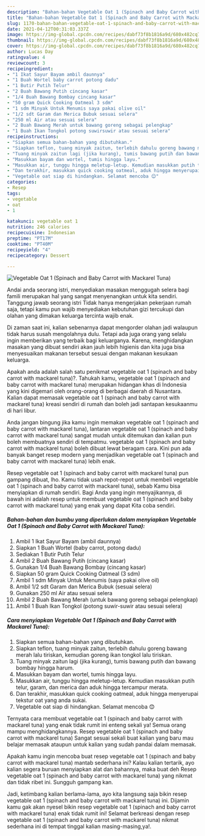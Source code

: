 ```yaml
---
description: "Bahan-bahan Vegetable Oat 1 (Spinach and Baby Carrot with Mackarel Tuna) yang nikmat Untuk Jualan"
title: "Bahan-bahan Vegetable Oat 1 (Spinach and Baby Carrot with Mackarel Tuna) yang nikmat Untuk Jualan"
slug: 1170-bahan-bahan-vegetable-oat-1-spinach-and-baby-carrot-with-mackarel-tuna-yang-nikmat-untuk-jualan
date: 2021-04-12T00:31:03.337Z
image: https://img-global.cpcdn.com/recipes/dabf73f8b1816a9d/680x482cq70/vegetable-oat-1-spinach-and-baby-carrot-with-mackarel-tuna-foto-resep-utama.jpg
thumbnail: https://img-global.cpcdn.com/recipes/dabf73f8b1816a9d/680x482cq70/vegetable-oat-1-spinach-and-baby-carrot-with-mackarel-tuna-foto-resep-utama.jpg
cover: https://img-global.cpcdn.com/recipes/dabf73f8b1816a9d/680x482cq70/vegetable-oat-1-spinach-and-baby-carrot-with-mackarel-tuna-foto-resep-utama.jpg
author: Lucas Day
ratingvalue: 4
reviewcount: 3
recipeingredient:
- "1 Ikat Sayur Bayam ambil daunnya"
- "1 Buah Wortel baby carrot potong dadu"
- "1 Butir Putih Telur"
- "2 Buah Bawang Putih cincang kasar"
- "1/4 Buah Bawang Bombay cincang kasar"
- "50 gram Quick Cooking Oatmeal 3 sdm"
- "1 sdm Minyak Untuk Menumis saya pakai olive oil"
- "1/2 sdt Garam dan Merica Bubuk sesuai selera"
- "250 ml Air atau sesuai selera"
- "2 Buah Bawang Merah untuk bawang goreng sebagai pelengkap"
- "1 Buah Ikan Tongkol potong suwirsuwir atau sesuai selera"
recipeinstructions:
- "Siapkan semua bahan-bahan yang dibutuhkan."
- "Siapkan teflon, tuang minyak zaitun, terlebih dahulu goreng bawang merah lalu tiriskan, kemudian goreng ikan tongkol lalu tiriskan."
- "Tuang minyak zaitun lagi (jika kurang), tumis bawang putih dan bawang bombay hingga harum."
- "Masukkan bayam dan wortel, tumis hingga layu."
- "Masukkan air, tunggu hingga meletup-letup. Kemudian masukkan putih telur, garam, dan merica dan aduk hingga tercampur merata."
- "Dan terakhir, masukkan quick cooking oatmeal, aduk hingga menyerupai tekstur oat yang anda sukai."
- "Vegetable oat siap di hindangkan. Selamat mencoba 😊"
categories:
- Resep
tags:
- vegetable
- oat
- 1

katakunci: vegetable oat 1 
nutrition: 246 calories
recipecuisine: Indonesian
preptime: "PT17M"
cooktime: "PT40M"
recipeyield: "4"
recipecategory: Dessert

---
```



![Vegetable Oat 1 (Spinach and Baby Carrot with Mackarel Tuna)](https://img-global.cpcdn.com/recipes/dabf73f8b1816a9d/680x482cq70/vegetable-oat-1-spinach-and-baby-carrot-with-mackarel-tuna-foto-resep-utama.jpg)

Andai anda seorang istri, menyediakan masakan menggugah selera bagi famili merupakan hal yang sangat menyenangkan untuk kita sendiri. Tanggung jawab seorang istri Tidak hanya mengerjakan pekerjaan rumah saja, tetapi kamu pun wajib menyediakan kebutuhan gizi tercukupi dan olahan yang dimakan keluarga tercinta wajib enak.

Di zaman  saat ini, kalian sebenarnya dapat mengorder olahan jadi walaupun tidak harus susah mengolahnya dulu. Tetapi ada juga orang yang selalu ingin memberikan yang terbaik bagi keluarganya. Karena, menghidangkan masakan yang dibuat sendiri akan jauh lebih higienis dan kita juga bisa menyesuaikan makanan tersebut sesuai dengan makanan kesukaan keluarga. 



Apakah anda adalah salah satu penikmat vegetable oat 1 (spinach and baby carrot with mackarel tuna)?. Tahukah kamu, vegetable oat 1 (spinach and baby carrot with mackarel tuna) merupakan hidangan khas di Indonesia yang kini digemari oleh orang-orang di berbagai daerah di Nusantara. Kalian dapat memasak vegetable oat 1 (spinach and baby carrot with mackarel tuna) kreasi sendiri di rumah dan boleh jadi santapan kesukaanmu di hari libur.

Anda jangan bingung jika kamu ingin memakan vegetable oat 1 (spinach and baby carrot with mackarel tuna), lantaran vegetable oat 1 (spinach and baby carrot with mackarel tuna) sangat mudah untuk ditemukan dan kalian pun boleh membuatnya sendiri di tempatmu. vegetable oat 1 (spinach and baby carrot with mackarel tuna) boleh dibuat lewat beragam cara. Kini pun ada banyak banget resep modern yang menjadikan vegetable oat 1 (spinach and baby carrot with mackarel tuna) lebih enak.

Resep vegetable oat 1 (spinach and baby carrot with mackarel tuna) pun gampang dibuat, lho. Kamu tidak usah repot-repot untuk membeli vegetable oat 1 (spinach and baby carrot with mackarel tuna), sebab Kamu bisa menyiapkan di rumah sendiri. Bagi Anda yang ingin menyajikannya, di bawah ini adalah resep untuk membuat vegetable oat 1 (spinach and baby carrot with mackarel tuna) yang enak yang dapat Kita coba sendiri.

<!--inarticleads1-->

##### Bahan-bahan dan bumbu yang diperlukan dalam menyiapkan Vegetable Oat 1 (Spinach and Baby Carrot with Mackarel Tuna):

1. Ambil 1 Ikat Sayur Bayam (ambil daunnya)
1. Siapkan 1 Buah Wortel (baby carrot, potong dadu)
1. Sediakan 1 Butir Putih Telur
1. Ambil 2 Buah Bawang Putih (cincang kasar)
1. Gunakan 1/4 Buah Bawang Bombay (cincang kasar)
1. Siapkan 50 gram Quick Cooking Oatmeal (3 sdm)
1. Ambil 1 sdm Minyak Untuk Menumis (saya pakai olive oil)
1. Ambil 1/2 sdt Garam dan Merica Bubuk (sesuai selera)
1. Gunakan 250 ml Air atau sesuai selera
1. Ambil 2 Buah Bawang Merah (untuk bawang goreng sebagai pelengkap)
1. Ambil 1 Buah Ikan Tongkol (potong suwir-suwir atau sesuai selera)




<!--inarticleads2-->

##### Cara menyiapkan Vegetable Oat 1 (Spinach and Baby Carrot with Mackarel Tuna):

1. Siapkan semua bahan-bahan yang dibutuhkan.
1. Siapkan teflon, tuang minyak zaitun, terlebih dahulu goreng bawang merah lalu tiriskan, kemudian goreng ikan tongkol lalu tiriskan.
1. Tuang minyak zaitun lagi (jika kurang), tumis bawang putih dan bawang bombay hingga harum.
1. Masukkan bayam dan wortel, tumis hingga layu.
1. Masukkan air, tunggu hingga meletup-letup. Kemudian masukkan putih telur, garam, dan merica dan aduk hingga tercampur merata.
1. Dan terakhir, masukkan quick cooking oatmeal, aduk hingga menyerupai tekstur oat yang anda sukai.
1. Vegetable oat siap di hindangkan. Selamat mencoba 😊




Ternyata cara membuat vegetable oat 1 (spinach and baby carrot with mackarel tuna) yang enak tidak rumit ini enteng sekali ya! Semua orang mampu menghidangkannya. Resep vegetable oat 1 (spinach and baby carrot with mackarel tuna) Sangat sesuai sekali buat kalian yang baru mau belajar memasak ataupun untuk kalian yang sudah pandai dalam memasak.

Apakah kamu ingin mencoba buat resep vegetable oat 1 (spinach and baby carrot with mackarel tuna) mantab sederhana ini? Kalau kalian tertarik, ayo kalian segera buruan menyiapkan alat dan bahannya, maka buat deh Resep vegetable oat 1 (spinach and baby carrot with mackarel tuna) yang nikmat dan tidak ribet ini. Sungguh gampang kan. 

Jadi, ketimbang kalian berlama-lama, ayo kita langsung saja bikin resep vegetable oat 1 (spinach and baby carrot with mackarel tuna) ini. Dijamin kamu gak akan nyesel bikin resep vegetable oat 1 (spinach and baby carrot with mackarel tuna) enak tidak rumit ini! Selamat berkreasi dengan resep vegetable oat 1 (spinach and baby carrot with mackarel tuna) nikmat sederhana ini di tempat tinggal kalian masing-masing,ya!.

